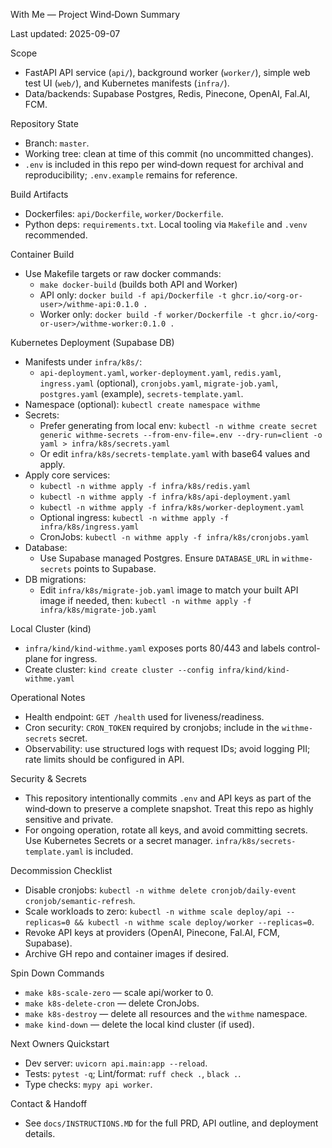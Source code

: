 With Me — Project Wind‑Down Summary

Last updated: 2025-09-07

Scope
- FastAPI API service (`api/`), background worker (`worker/`), simple web test UI (`web/`), and Kubernetes manifests (`infra/`).
- Data/backends: Supabase Postgres, Redis, Pinecone, OpenAI, Fal.AI, FCM.

Repository State
- Branch: `master`.
- Working tree: clean at time of this commit (no uncommitted changes).
- `.env` is included in this repo per wind‑down request for archival and reproducibility; `.env.example` remains for reference.

Build Artifacts
- Dockerfiles: `api/Dockerfile`, `worker/Dockerfile`.
- Python deps: `requirements.txt`. Local tooling via `Makefile` and `.venv` recommended.

Container Build
- Use Makefile targets or raw docker commands:
  - `make docker-build` (builds both API and Worker)
  - API only: `docker build -f api/Dockerfile -t ghcr.io/<org-or-user>/withme-api:0.1.0 .`
  - Worker only: `docker build -f worker/Dockerfile -t ghcr.io/<org-or-user>/withme-worker:0.1.0 .`

Kubernetes Deployment (Supabase DB)
- Manifests under `infra/k8s/`:
  - `api-deployment.yaml`, `worker-deployment.yaml`, `redis.yaml`, `ingress.yaml` (optional), `cronjobs.yaml`, `migrate-job.yaml`, `postgres.yaml` (example), `secrets-template.yaml`.
- Namespace (optional): `kubectl create namespace withme`
- Secrets:
  - Prefer generating from local env: `kubectl -n withme create secret generic withme-secrets --from-env-file=.env --dry-run=client -o yaml > infra/k8s/secrets.yaml`
  - Or edit `infra/k8s/secrets-template.yaml` with base64 values and apply.
- Apply core services:
  - `kubectl -n withme apply -f infra/k8s/redis.yaml`
  - `kubectl -n withme apply -f infra/k8s/api-deployment.yaml`
  - `kubectl -n withme apply -f infra/k8s/worker-deployment.yaml`
  - Optional ingress: `kubectl -n withme apply -f infra/k8s/ingress.yaml`
  - CronJobs: `kubectl -n withme apply -f infra/k8s/cronjobs.yaml`
- Database:
  - Use Supabase managed Postgres. Ensure `DATABASE_URL` in `withme-secrets` points to Supabase.
- DB migrations:
  - Edit `infra/k8s/migrate-job.yaml` image to match your built API image if needed, then: `kubectl -n withme apply -f infra/k8s/migrate-job.yaml`

Local Cluster (kind)
- `infra/kind/kind-withme.yaml` exposes ports 80/443 and labels control-plane for ingress.
- Create cluster: `kind create cluster --config infra/kind/kind-withme.yaml`

Operational Notes
- Health endpoint: `GET /health` used for liveness/readiness.
- Cron security: `CRON_TOKEN` required by cronjobs; include in the `withme-secrets` secret.
- Observability: use structured logs with request IDs; avoid logging PII; rate limits should be configured in API.

Security & Secrets
- This repository intentionally commits `.env` and API keys as part of the wind‑down to preserve a complete snapshot. Treat this repo as highly sensitive and private.
- For ongoing operation, rotate all keys, and avoid committing secrets. Use Kubernetes Secrets or a secret manager. `infra/k8s/secrets-template.yaml` is included.

Decommission Checklist
- Disable cronjobs: `kubectl -n withme delete cronjob/daily-event cronjob/semantic-refresh`.
- Scale workloads to zero: `kubectl -n withme scale deploy/api --replicas=0 && kubectl -n withme scale deploy/worker --replicas=0`.
- Revoke API keys at providers (OpenAI, Pinecone, Fal.AI, FCM, Supabase).
- Archive GH repo and container images if desired.

Spin Down Commands
- `make k8s-scale-zero` — scale api/worker to 0.
- `make k8s-delete-cron` — delete CronJobs.
- `make k8s-destroy` — delete all resources and the `withme` namespace.
- `make kind-down` — delete the local kind cluster (if used).

Next Owners Quickstart
- Dev server: `uvicorn api.main:app --reload`.
- Tests: `pytest -q`; Lint/format: `ruff check .`, `black .`.
- Type checks: `mypy api worker`.

Contact & Handoff
- See `docs/INSTRUCTIONS.MD` for the full PRD, API outline, and deployment details.
